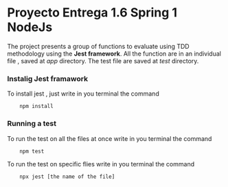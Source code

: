 # Proyecto Entrega 1.6 Spring 1 NodeJs

The project presents a group of functions to evaluate using TDD methodology using the **Jest framework**.
All the function are in an individual file , saved at *app* directory.
The test file are saved at *_test_* directory. 

### Instalig Jest framawork

To install jest , just write in you terminal the command
~~~
    npm install
~~~

### Running a test

To run the test on all the files at once write in you terminal the command
~~~
    npm test
~~~

To run the test on specific flies write in you terminal the command
~~~
    npx jest [the name of the file]
~~~

